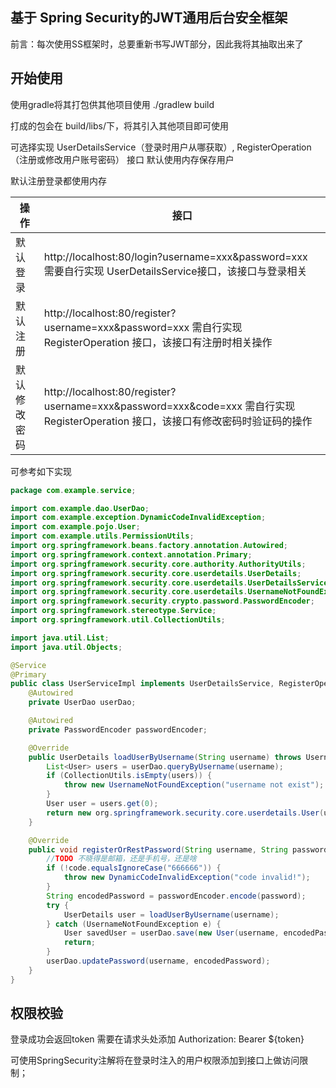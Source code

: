 ## 基于 Spring Security的JWT通用后台安全框架
前言：每次使用SS框架时，总要重新书写JWT部分，因此我将其抽取出来了

## 开始使用
使用gradle将其打包供其他项目使用
./gradlew build

打成的包会在 build/libs/下，将其引入其他项目即可使用

可选择实现
UserDetailsService（登录时用户从哪获取）, RegisterOperation（注册或修改用户账号密码） 接口
默认使用内存保存用户


默认注册登录都使用内存

|操作|接口|
|----|----|
|默认登录|http://localhost:80/login?username=xxx&password=xxx 需要自行实现 UserDetailsService接口，该接口与登录相关|
|默认注册|http://localhost:80/register?username=xxx&password=xxx 需自行实现 RegisterOperation 接口，该接口有注册时相关操作|
|默认修改密码 |http://localhost:80/register?username=xxx&password=xxx&code=xxx 需自行实现 RegisterOperation 接口，该接口有修改密码时验证码的操作|

可参考如下实现
```java
package com.example.service;

import com.example.dao.UserDao;
import com.example.exception.DynamicCodeInvalidException;
import com.example.pojo.User;
import com.example.utils.PermissionUtils;
import org.springframework.beans.factory.annotation.Autowired;
import org.springframework.context.annotation.Primary;
import org.springframework.security.core.authority.AuthorityUtils;
import org.springframework.security.core.userdetails.UserDetails;
import org.springframework.security.core.userdetails.UserDetailsService;
import org.springframework.security.core.userdetails.UsernameNotFoundException;
import org.springframework.security.crypto.password.PasswordEncoder;
import org.springframework.stereotype.Service;
import org.springframework.util.CollectionUtils;

import java.util.List;
import java.util.Objects;

@Service
@Primary
public class UserServiceImpl implements UserDetailsService, RegisterOperation {
    @Autowired
    private UserDao userDao;

    @Autowired
    private PasswordEncoder passwordEncoder;

    @Override
    public UserDetails loadUserByUsername(String username) throws UsernameNotFoundException {
        List<User> users = userDao.queryByUsername(username);
        if (CollectionUtils.isEmpty(users)) {
            throw new UsernameNotFoundException("username not exist");
        }
        User user = users.get(0);
        return new org.springframework.security.core.userdetails.User(user.getUsername(), user.getPassword(), PermissionUtils.convert(PermissionUtils.teacher()));
    }

    @Override
    public void registerOrRestPassword(String username, String password, String code) throws DynamicCodeInvalidException {
        //TODO 不晓得是邮箱，还是手机号，还是啥
        if (!code.equalsIgnoreCase("666666")) {
            throw new DynamicCodeInvalidException("code invalid!");
        }
        String encodedPassword = passwordEncoder.encode(password);
        try {
            UserDetails user = loadUserByUsername(username);
        } catch (UsernameNotFoundException e) {
            User savedUser = userDao.save(new User(username, encodedPassword));
            return;
        }
        userDao.updatePassword(username, encodedPassword);
    }
}


```

## 权限校验
登录成功会返回token
需要在请求头处添加 Authorization: Bearer ${token}

可使用SpringSecurity注解将在登录时注入的用户权限添加到接口上做访问限制；
